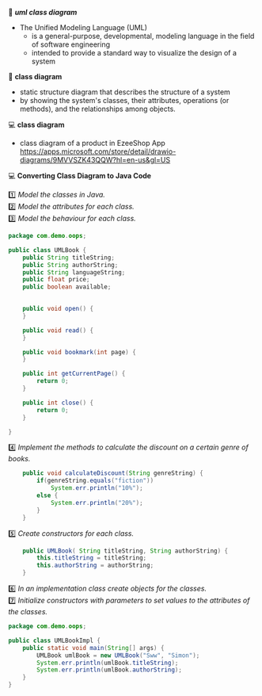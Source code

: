 :beginner: _**uml class diagram**_  

- The Unified Modeling Language (UML)
  -  is a general-purpose, developmental, modeling language in the field of software engineering
  -  intended to provide a standard way to visualize the design of a system

:book: **class diagram**  

- static structure diagram that describes the structure of a system
- by showing the system's classes, their attributes, operations (or methods), and the relationships among objects.

:computer: **class diagram**  
- class diagram of a product in EzeeShop App
https://apps.microsoft.com/store/detail/drawio-diagrams/9MVVSZK43QQW?hl=en-us&gl=US

:computer: **Converting Class Diagram to Java Code**  



:one: _Model the classes in Java._  
:two: _Model the attributes for each class._  
:three: _Model the behaviour for each class._  
```java
package com.demo.oops;

public class UMLBook {
	public String titleString;
	public String authorString;
	public String languageString;
	public float price;
	public boolean available;
   

	public void open() {
	}

	public void read() {
	}

	public void bookmark(int page) {
	}

	public int getCurrentPage() {
		return 0;
	}

	public int close() {
		return 0;
	}

}

```
:four: _Implement the methods to calculate the discount on a certain genre of books._  
```java
	public void calculateDiscount(String genreString) {
		if(genreString.equals("fiction"))
			System.err.println("10%");
		else {
			System.err.println("20%");
		}
	}
```

:five: _Create constructors for each class._  
```java
	public UMLBook( String titleString, String authorString) {
		this.titleString = titleString;
		this.authorString = authorString;
	}
```
:six: _In an implementation class create objects for the classes._  
:seven: _Initialize constructors with parameters to set values to the attributes of the classes._  
```java
package com.demo.oops;

public class UMLBookImpl {
	public static void main(String[] args) {
		UMLBook umlBook = new UMLBook("Sww", "Simon");
		System.err.println(umlBook.titleString);
		System.err.println(umlBook.authorString);
	}
}

```

